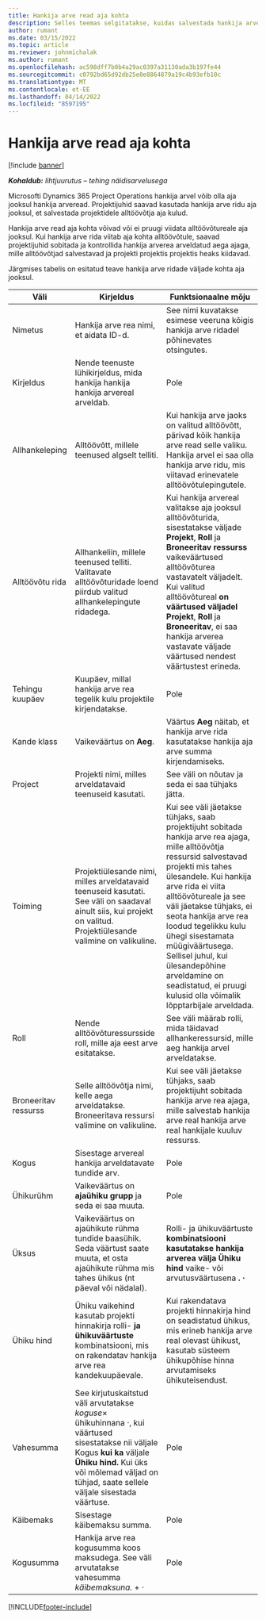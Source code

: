 ```yaml
---
title: Hankija arve read aja kohta
description: Selles teemas selgitatakse, kuidas salvestada hankija arveridu alltöövõtjate sisestatud ajakulude eest.
author: rumant
ms.date: 03/15/2022
ms.topic: article
ms.reviewer: johnmichalak
ms.author: rumant
ms.openlocfilehash: ac598dff7b0b4a29ac0397a31130ada3b197fe44
ms.sourcegitcommit: c0792bd65d92db25e0e8864879a19c4b93efb10c
ms.translationtype: MT
ms.contentlocale: et-EE
ms.lasthandoff: 04/14/2022
ms.locfileid: "8597195"
---
```

# <a name="vendor-invoice-lines-for-time"></a>Hankija arve read aja kohta

[!include [banner](../../includes/dataverse-preview.md)]

_**Kohaldub:** lihtjuurutus – tehing näidisarvelusega_

Microsofti Dynamics 365 Project Operations hankija arvel võib olla aja jooksul hankija arveread. Projektijuhid saavad kasutada hankija arve ridu aja jooksul, et salvestada projektidele alltöövõtja aja kulud.

Hankija arve read aja kohta võivad või ei pruugi viidata alltöövõtureale aja jooksul. Kui hankija arve rida viitab aja kohta alltöövõtule, saavad projektijuhid sobitada ja kontrollida hankija arverea arveldatud aega ajaga, mille alltöövõtjad salvestavad ja projekti projektis projektis heaks kiidavad.

Järgmises tabelis on esitatud teave hankija arve ridade väljade kohta aja jooksul.

| Väli | Kirjeldus | Funktsionaalne mõju |
| --- | --- | --- |
| Nimetus | Hankija arve rea nimi, et aidata ID-d. | See nimi kuvatakse esimese veeruna kõigis hankija arve ridadel põhinevates otsingutes. |
| Kirjeldus | Nende teenuste lühikirjeldus, mida hankija hankija hankija arvereal arveldab. | Pole |
| Allhankeleping | Alltöövõtt, millele teenused algselt telliti. | Kui hankija arve jaoks on valitud alltöövõtt, pärivad kõik hankija arve read selle valiku. Hankija arvel ei saa olla hankija arve ridu, mis viitavad erinevatele alltöövõtulepingutele. |
| Alltöövõtu rida | Allhankeliin, millele teenused telliti. Valitavate alltöövõturidade loend piirdub valitud allhankelepingute ridadega. | Kui hankija arvereal valitakse aja jooksul alltöövõturida, sisestatakse väljade **Projekt**, **Roll** ja **Broneeritav ressurss** vaikeväärtused alltöövõturea vastavatelt väljadelt. Kui valitud alltöövõtureal **on väärtused väljadel Projekt**, **Roll** ja **Broneeritav**, ei saa hankija arverea vastavate väljade väärtused nendest väärtustest erineda. |
| Tehingu kuupäev | Kuupäev, millal hankija arve rea tegelik kulu projektile kirjendatakse. | Pole |
| Kande klass | Vaikeväärtus on **Aeg**. | Väärtus **Aeg** näitab, et hankija arve rida kasutatakse hankija aja arve summa kirjendamiseks. |
| Project | Projekti nimi, milles arveldatavaid teenuseid kasutati. | See väli on nõutav ja seda ei saa tühjaks jätta. |
| Toiming | Projektiülesande nimi, milles arveldatavaid teenuseid kasutati. See väli on saadaval ainult siis, kui projekt on valitud. Projektiülesande valimine on valikuline. | Kui see väli jäetakse tühjaks, saab projektijuht sobitada hankija arve rea ajaga, mille alltöövõtja ressursid salvestavad projekti mis tahes ülesandele. Kui hankija arve rida ei viita alltöövõtureale ja see väli jäetakse tühjaks, ei seota hankija arve rea loodud tegelikku kulu ühegi sisestamata müügiväärtusega. Sellisel juhul, kui ülesandepõhine arveldamine on seadistatud, ei pruugi kulusid olla võimalik lõpptarbijale arveldada. |
| Roll | Nende alltöövõturessursside roll, mille aja eest arve esitatakse. | See väli määrab rolli, mida täidavad allhankeressursid, mille aeg hankija arvel arveldatakse. |
| Broneeritav ressurss | Selle alltöövõtja nimi, kelle aega arveldatakse. Broneeritava ressursi valimine on valikuline. | Kui see väli jäetakse tühjaks, saab projektijuht sobitada hankija arve rea ajaga, mille salvestab hankija arve real hankija arve real hankijale kuuluv ressurss. |
| Kogus | Sisestage arvereal hankija arveldatavate tundide arv. |Pole |
| Ühikurühm | Vaikeväärtus on **ajaühiku grupp** ja seda ei saa muuta. | Pole |
| Üksus | Vaikeväärtus on ajaühikute rühma tundide baasühik. Seda väärtust saate muuta, et osta ajaühikute rühma mis tahes ühikus (nt päeval või nädalal). | Rolli- ja ühikuväärtuste **kombinatsiooni kasutatakse hankija arverea välja Ühiku hind** vaike- või arvutusväärtusena **.** **·** |
| Ühiku hind | Ühiku vaikehind kasutab projekti hinnakirja rolli- **ja** **ühikuväärtuste** kombinatsiooni, mis on rakendatav hankija arve rea kandekuupäevale. | Kui rakendatava projekti hinnakirja hind on seadistatud ühikus, mis erineb hankija arve real olevast ühikust, kasutab süsteem ühikupõhise hinna arvutamiseks ühikuteisendust. |
| Vahesumma | See kirjutuskaitstud väli arvutatakse *koguse*&times; ühikuhinnana *·*, kui väärtused sisestatakse nii väljale Kogus **kui ka** väljale **Ühiku hind.** Kui üks või mõlemad väljad on tühjad, saate sellele väljale sisestada väärtuse. | Pole |
| Käibemaks | Sisestage käibemaksu summa. | Pole |
| Kogusumma | Hankija arve rea kogusumma koos maksudega. See väli arvutatakse vahesumma *käibemaksuna.* + *·* | Pole |

[!INCLUDE[footer-include](../../includes/footer-banner.md)]
